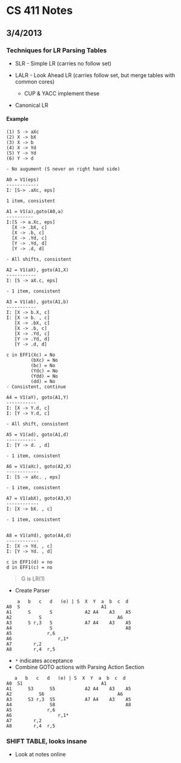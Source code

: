 # CS 411 Notes
## 3/4/2013

### Techniques for LR Parsing Tables

- SLR - Simple LR (carries no follow set)

- LALR - Look Ahead LR (carries follow set, but merge tables with common cores)
    - CUP & YACC implement these 

- Canonical LR

#### Example

```
(1) S -> aXc
(2) X -> bX
(3) X -> b
(4) X -> Yd
(5) Y -> Yd
(6) Y -> d

- No augument (S never on right hand side)

A0 = V1(eps)
------------
I: [S-> .aXc, eps] 

1 item, consistent

A1 = V1(a),goto(A0,a)
----------
I:[S -> a.Xc, eps]
  [X -> .bX, c]
  [X -> .b, c]
  [X -> .Yd, c]
  [Y -> .Yd, d]
  [Y -> .d, d]

- All shifts, consistent

A2 = V1(aX), goto(A1,X)
-----------
I: [S -> aX.c, eps]

- 1 item, consistent

A3 = V1(ab), goto(A1,b)
-----------
I: [X -> b.X, c]
I: [X -> b. , c]
   [X -> .bX, c]
   [X -> .b, c]
   [X -> .Yd, c]
   [Y -> .Yd, d]
   [Y -> .d, d]

c in EFF1(Xc) = No
         (bXc) = No
         (bc) = No
         (Ydc) = No
         (Ydd) = No
         (dd) = No
- Consistent, continue

A4 = V1(aY), goto(A1,Y)
-----------
I: [X -> Y.d, c]
I: [Y -> Y.d, c]

- All shift, consistent

A5 = V1(ad), goto(A1,d)
-----------
I: [Y -> d. , d]

- 1 item, consistent

A6 = V1(aXc), goto(A2,X)
------------
I: [S -> aXc. , eps]

- 1 item, consistent

A7 = V1(abX), goto(A3,X)
------------
I: [X -> bX. , c]

- 1 item, consistent


A8 = V1(aYd), goto(A4,d)
------------
I: [X -> Yd. , c]
I: [Y -> Yd. , d]

c in EFF1(d) = no
d in EFF1(c) = no
```

> G is LR(1) 

- Create Parser

```
    a   b   c   d   (e) | S  X  Y  a  b  c  d  
A0  S                              A1
A1      S       S            A2 A4    A3    A5
A2          S                            A6
A3      S r,3   S            A7 A4    A3    A5
A4              S                           A8
A5             r,6
A6                 r,1*
A7        r,2
A8        r,4  r,5
```
- ``*`` indicates acceptance
- Combine GOTO actions with Parsing Action Section

 ```
    a   b   c   d   (e) | S  X  Y  a  b  c  d  
A0  S1                             A1
A1      S3      S5           A2 A4    A3    A5
A2          S6                           A6
A3      S3 r,3  S5           A7 A4    A3    A5
A4              S8                          A8
A5             r,6
A6                 r,1*
A7        r,2
A8        r,4  r,5
```

### SHIFT TABLE, looks insane
- Look at notes online 


